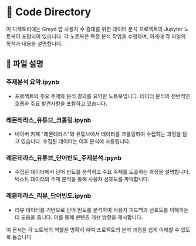 # 📂 Code Directory

이 디렉토리에는 Greyd 앱 사용자 수 증대를 위한 데이터 분석 프로젝트의 Jupyter 노트북이 포함되어 있습니다. 각 노트북은 특정 분석 작업을 수행하며, 아래에 각 파일의 목적과 내용을 설명합니다.

## 📄 파일 설명

### 주제분석 요약.ipynb
- 프로젝트의 주요 주제와 분석 결과를 요약한 노트북입니다. 데이터 분석의 전반적인 흐름과 주요 발견사항을 포함하고 있습니다.

### 레몬테라스_유튜브_크롤링.ipynb
- 네이버 카페 "레몬테라스"와 유튜브에서 데이터를 크롤링하여 수집하는 과정을 담고 있습니다. 수집된 데이터는 이후 분석에 사용됩니다.

### 레몬테라스_유튜브_단어빈도_주제분석.ipynb
- 수집된 데이터에서 단어 빈도를 분석하고 주요 주제를 도출하는 과정을 설명합니다. 텍스트 데이터의 주제 분석을 통해 사용자 선호도를 파악합니다.

### 레몬테라스_리뷰_단어빈도.ipynb
- 리뷰 데이터를 기반으로 단어 빈도를 분석하여 사용자 피드백과 선호도를 이해하는 데 도움을 줍니다. 이를 통해 콘텐츠 개선 방향을 제시합니다.

이 문서는 각 노트북의 역할을 명확히 하여 프로젝트의 분석 과정을 쉽게 이해할 수 있도록 돕습니다. 